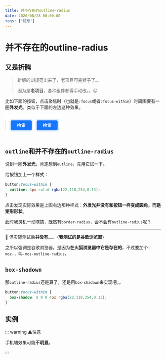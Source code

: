 ```yaml
---
title: 并不存在的outline-radius
date: 2020/08/28 00:00:00
tags: ["随想"]
---
```


# 并不存在的outline-radius

<ClientOnly>
  <display-bar :displayData="$frontmatter"></display-bar>
</ClientOnly>

## 又是折腾

> 新版的UI规范出来了，老项目可完犊子了。。
>
> 因为是**老项目**，各种组件都得手动改。。😐

比如下面的按钮，点击聚焦时（也就是`:focus`或者`:focus-within`）时周围要有一圈**外发光**。类似于下面的左边这种效果。

![outline-radius-01](/images/thoughts/outline-radius-01.png)

## `outline`和并不存在的`outline-radius`

说到一圈**外发光**，肯定想到`outline`，先用它试一下。

给按钮加上一个样式：

```css
button:focus-within {
  outline: 4px solid rgba(22,118,254,0.13);
}
```

点击发现实际效果是上图右边那种样式：**外发光并没有和按钮一样变成圆角，而是矩形形状**。

此时我灵机一动~~瞎搞~~，既然有`border-radius`，会不会有`outline-radius`呢？

****

🤣 但实际测试后**并没有**。。。（**我测试的是谷歌浏览器**）

之所以强调是谷歌浏览器，是因为**在火狐浏览器中它是存在的**，不过要加个`-moz-`，叫`-moz-outline-radius`。

## `box-shadown`

那`outline-radius`还是算了，还是用`box-shadown`来实现吧。。

```css
button:focus-within {
  box-shadow: 0 0 0 4px rgba(22,118,254,0.13);
}
```

## 实例

::: warning ⚠️注意

手机端效果可能**不明显**。

:::

<ClientOnly>
  <outline-radius></outline-radius>
</ClientOnly>

